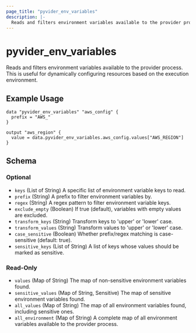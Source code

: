 ```yaml
---
page_title: "pyvider_env_variables"
description: |-
  Reads and filters environment variables available to the provider process.
---
```


# pyvider_env_variables

Reads and filters environment variables available to the provider process. This is useful for dynamically configuring resources based on the execution environment.

## Example Usage

```hcl
data "pyvider_env_variables" "aws_config" {
  prefix = "AWS_"
}

output "aws_region" {
  value = data.pyvider_env_variables.aws_config.values["AWS_REGION"]
}
```

## Schema

### Optional

- `keys` (List of String) A specific list of environment variable keys to read.
- `prefix` (String) A prefix to filter environment variables by.
- `regex` (String) A regex pattern to filter environment variable keys.
- `exclude_empty` (Boolean) If true (default), variables with empty values are excluded.
- `transform_keys` (String) Transform keys to 'upper' or 'lower' case.
- `transform_values` (String) Transform values to 'upper' or 'lower' case.
- `case_sensitive` (Boolean) Whether prefix/regex matching is case-sensitive (default: true).
- `sensitive_keys` (List of String) A list of keys whose values should be marked as sensitive.

### Read-Only

- `values` (Map of String) The map of non-sensitive environment variables found.
- `sensitive_values` (Map of String, Sensitive) The map of sensitive environment variables found.
- `all_values` (Map of String) The map of all environment variables found, including sensitive ones.
- `all_environment` (Map of String) A complete map of all environment variables available to the provider process.
